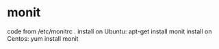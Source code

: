# monit
code from /etc/monitrc .
install on Ubuntu:
apt-get install monit
install on Centos:
yum install monit

